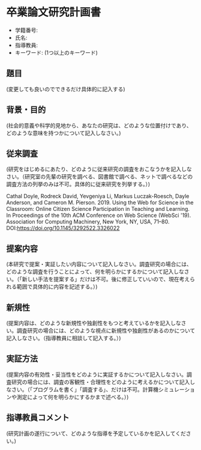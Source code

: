 # 卒業論文研究計画書

* 学籍番号: 
* 氏名: 
* 指導教員: 
* キーワード: (1つ以上のキーワード)

## 題目

(変更しても良いのでできるだけ具体的に記入する)

## 背景・目的

(社会的意義や科学的見地から、あなたの研究は、どのような位置付けであり、どのような意味を持つかについて記入しなさい。)

## 従来調査

(研究をはじめるにあたり、どのように従来研究の調査をおこなうかを記入しなさい。（研究室の先輩の研究を調べる、図書館で調べる、ネットで調べるなどの調査方法の列挙のみは不可。具体的に従来研究を列挙する。）)

Cathal Doyle, Rodreck David, Yevgeniya Li, Markus Luczak-Roesch, Dayle Anderson, and Cameron M. Pierson. 2019. Using the Web for Science in the Classroom: Online Citizen Science Participation in Teaching and Learning. In Proceedings of the 10th ACM Conference on Web Science (WebSci '19). Association for Computing Machinery, New York, NY, USA, 71–80. DOI:https://doi.org/10.1145/3292522.3326022


## 提案内容

(本研究で提案・実証したい内容について記入しなさい。調査研究の場合には、どのような調査を行うことによって、何を明らかにするかについて記入しなさい。（「新しい手法を提案する」だけは不可。後に修正していいので、現在考えられる範囲で具体的に内容を記述する。）)

## 新規性

(提案内容は、どのような新規性や独創性をもつと考えているかを記入しなさい。調査研究の場合には、どのような視点に新規性や独創性があるのかについて記入しなさい。（指導教員に相談して記入する。）)

## 実証方法

(提案内容の有効性・妥当性をどのように実証するかについて記入しなさい。調査研究の場合には、調査の客観性・合理性をどのように考えるかについて記入しなさい。（「プログラムを書く」「調査する」、だけは不可。計算機シミュレーションや測定によって何を明らかにするかまで述べる。）)

## 指導教員コメント

(研究計画の遂行について、どのような指導を予定しているかを記入してください。)


